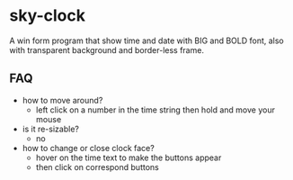 # sky-clock

A win form program that show time and date with BIG and BOLD font, also with transparent background and border-less frame.

## FAQ

- how to move around?
  - left click on a number in the time string then hold and move your mouse
- is it re-sizable?
  - no
- how to change or close clock face?
  - hover on the time text to make the buttons appear
  - then click on correspond buttons